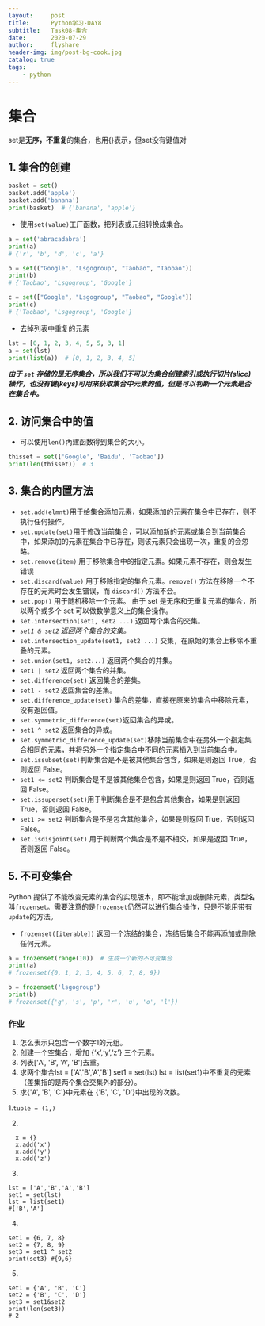 ```yaml
---
layout:     post
title:      Python学习-DAY8
subtitle:   Task08-集合
date:       2020-07-29
author:     flyshare
header-img: img/post-bg-cook.jpg
catalog: true
tags:
    - python
---
```


# 集合

set是**无序，不重复**的集合，也用{}表示，但set没有键值对

## 1. 集合的创建

```python
basket = set()
basket.add('apple')
basket.add('banana')
print(basket)  # {'banana', 'apple'}
```
- 使用`set(value)`工厂函数，把列表或元组转换成集合。

```python
a = set('abracadabra')
print(a)  
# {'r', 'b', 'd', 'c', 'a'}

b = set(("Google", "Lsgogroup", "Taobao", "Taobao"))
print(b)  
# {'Taobao', 'Lsgogroup', 'Google'}

c = set(["Google", "Lsgogroup", "Taobao", "Google"])
print(c)  
# {'Taobao', 'Lsgogroup', 'Google'}
```
- 去掉列表中重复的元素
```python
lst = [0, 1, 2, 3, 4, 5, 5, 3, 1]
a = set(lst)
print(list(a))  # [0, 1, 2, 3, 4, 5]
```
***由于 `set` 存储的是无序集合，所以我们不可以为集合创建索引或执行切片(slice)操作，也没有键(keys)可用来获取集合中元素的值，但是可以判断一个元素是否在集合中。***

## 2. 访问集合中的值
- 可以使用`len()`內建函数得到集合的大小。
```python
thisset = set(['Google', 'Baidu', 'Taobao'])
print(len(thisset))  # 3
```

## 3. 集合的内置方法
- `set.add(elmnt)`用于给集合添加元素，如果添加的元素在集合中已存在，则不执行任何操作。
- `set.update(set)`用于修改当前集合，可以添加新的元素或集合到当前集合中，如果添加的元素在集合中已存在，则该元素只会出现一次，重复的会忽略。
- `set.remove(item)` 用于移除集合中的指定元素。如果元素不存在，则会发生错误
- `set.discard(value)` 用于移除指定的集合元素。`remove()` 方法在移除一个不存在的元素时会发生错误，而 `discard()` 方法不会。
- `set.pop()` 用于随机移除一个元素。
由于 set 是无序和无重复元素的集合，所以两个或多个 set 可以做数学意义上的集合操作。
- `set.intersection(set1, set2 ...)` 返回两个集合的交集。
- *`set1 & set2` 返回两个集合的交集。*
- `set.intersection_update(set1, set2 ...)` 交集，在原始的集合上移除不重叠的元素。
- `set.union(set1, set2...)` 返回两个集合的并集。
- `set1 | set2` 返回两个集合的并集。
- `set.difference(set)` 返回集合的差集。
- `set1 - set2` 返回集合的差集。
- `set.difference_update(set)` 集合的差集，直接在原来的集合中移除元素，没有返回值。
- `set.symmetric_difference(set)`返回集合的异或。
- `set1 ^ set2` 返回集合的异或。
- `set.symmetric_difference_update(set)`移除当前集合中在另外一个指定集合相同的元素，并将另外一个指定集合中不同的元素插入到当前集合中。
- `set.issubset(set)`判断集合是不是被其他集合包含，如果是则返回 True，否则返回 False。
- `set1 <= set2` 判断集合是不是被其他集合包含，如果是则返回 True，否则返回 False。
- `set.issuperset(set)`用于判断集合是不是包含其他集合，如果是则返回 True，否则返回 False。
- `set1 >= set2` 判断集合是不是包含其他集合，如果是则返回 True，否则返回 False。
- `set.isdisjoint(set)` 用于判断两个集合是不是不相交，如果是返回 True，否则返回 False。

## 5. 不可变集合
Python 提供了不能改变元素的集合的实现版本，即不能增加或删除元素，类型名叫`frozenset`。需要注意的是`frozenset`仍然可以进行集合操作，只是不能用带有`update`的方法。

- `frozenset([iterable])` 返回一个冻结的集合，冻结后集合不能再添加或删除任何元素。


```python
a = frozenset(range(10))  # 生成一个新的不可变集合
print(a)  
# frozenset({0, 1, 2, 3, 4, 5, 6, 7, 8, 9})

b = frozenset('lsgogroup')
print(b)  
# frozenset({'g', 's', 'p', 'r', 'u', 'o', 'l'})
```


### 作业
1. 怎么表示只包含⼀个数字1的元组。
2. 创建一个空集合，增加 {‘x’,‘y’,‘z’} 三个元素。
3. 列表['A', 'B', 'A', 'B']去重。
4. 求两个集合lst = ['A','B','A','B']
set1 = set(lst)
lst = list(set1)中不重复的元素（差集指的是两个集合交集外的部分）。
5. 求{'A', 'B', 'C'}中元素在 {'B', 'C', 'D'}中出现的次数。

1.`tuple = (1,)`

2. 
```
  x = {}
  x.add('x')
  x.add('y')
  x.add('z')
```
3.
```
lst = ['A','B','A','B']
set1 = set(lst)
lst = list(set1)
#['B','A']
```

4.
```
set1 = {6, 7, 8}
set2 = {7, 8, 9}
set3 = set1 ^ set2
print(set3) #{9,6}
```

5.
```
set1 = {'A', 'B', 'C'} 
set2 = {'B', 'C', 'D'}
set3 = set1&set2
print(len(set3))
# 2
```